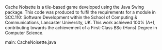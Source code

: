 Cache Noisette is a tile-based game developed using the Java Swing package.
This code was produced to fulfil the requirements for a module in SCC.110: Software Development within the School of Computing & Communications, Lancaster University, UK.
This work achieved 100% (A+), contributing towards the achievement of a First-Class BSc (Hons) Degree in Computer Science.

main: CacheNoisette.java
